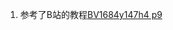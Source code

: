 1. 参考了B站的教程[BV1684y147h4 p9](https://www.bilibili.com/video/BV1684y147h4/?p=9&share_source=copy_web&vd_source=d036a1d0faf73c3bcc94e24bf0bcf811)